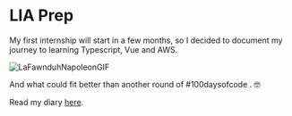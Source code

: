# LIA Prep

My first internship will start in a few months, so I decided to document my journey to learning Typescript, Vue and AWS. 


![LaFawnduhNapoleonGIF](https://user-images.githubusercontent.com/64099066/169875178-14cf12e8-1602-4b24-8520-ac8bf134c9d9.gif)


And what could fit better than another round of #100daysofcode . 🤓

Read my diary [here](https://github.com/simonekranawetter/LIA-Prep/blob/main/100daysofcode.md). 
